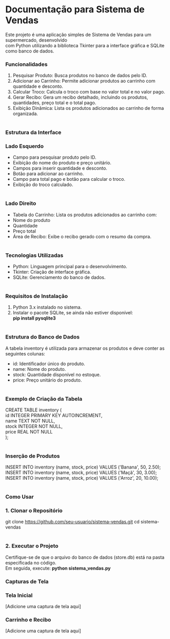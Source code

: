 # Documentação para Sistema de Vendas
Este projeto é uma aplicação simples de Sistema de Vendas para um supermercado, desenvolvido</br> com Python utilizando a biblioteca Tkinter para a interface gráfica e SQLite como banco de dados.

### Funcionalidades
1. Pesquisar Produto: Busca produtos no banco de dados pelo ID.</br> 
2. Adicionar ao Carrinho: Permite adicionar produtos ao carrinho com quantidade e desconto.</br> 
3. Calcular Troco: Calcula o troco com base no valor total e no valor pago.</br> 
4. Gerar Recibo: Gera um recibo detalhado, incluindo os produtos, quantidades, preço total e o total pago.</br> 
5. Exibição Dinâmica: Lista os produtos adicionados ao carrinho de forma organizada.</br> </br> 

### Estrutura da Interface
### Lado Esquerdo
- Campo para pesquisar produto pelo ID.
- Exibição do nome do produto e preço unitário.
- Campos para inserir quantidade e desconto.
- Botão para adicionar ao carrinho.
- Campo para total pago e botão para calcular o troco.
- Exibição do troco calculado.</br></br>

### Lado Direito
- Tabela do Carrinho: Lista os produtos adicionados ao carrinho com:
- Nome do produto
- Quantidade
- Preço total
- Área de Recibo: Exibe o recibo gerado com o resumo da compra.</br></br>

### Tecnologias Utilizadas
- Python: Linguagem principal para o desenvolvimento.
- Tkinter: Criação de interface gráfica.
- SQLite: Gerenciamento do banco de dados.</br></br>

### Requisitos de Instalação
1. Python 3.x instalado no sistema.</br>
2. Instalar o pacote SQLite, se ainda não estiver disponível:</br>
**pip install pysqlite3**</br></br>

### Estrutura do Banco de Dados
A tabela inventory é utilizada para armazenar os produtos e deve conter as seguintes colunas:</br>

- id: Identificador único do produto.
- name: Nome do produto.
- stock: Quantidade disponível no estoque.
- price: Preço unitário do produto.</br></br>

### Exemplo de Criação da Tabela
CREATE TABLE inventory (</br>
    id INTEGER PRIMARY KEY AUTOINCREMENT,</br>
    name TEXT NOT NULL,</br>
    stock INTEGER NOT NULL,</br>
    price REAL NOT NULL</br>
);</br></br>

### Inserção de Produtos
INSERT INTO inventory (name, stock, price) VALUES ('Banana', 50, 2.50);</br>
INSERT INTO inventory (name, stock, price) VALUES ('Maçã', 30, 3.00);</br>
INSERT INTO inventory (name, stock, price) VALUES ('Arroz', 20, 10.00);</br></br>

### Como Usar
### 1. Clonar o Repositório
git clone https://github.com/seu-usuario/sistema-vendas.git
cd sistema-vendas</br></br>

### 2. Executar o Projeto
Certifique-se de que o arquivo do banco de dados (store.db) está na pasta especificada no código.</br>
Em seguida, execute:
**python sistema_vendas.py**

### Capturas de Tela
### Tela Inicial
[Adicione uma captura de tela aqui]

### Carrinho e Recibo
[Adicione uma captura de tela aqui]





